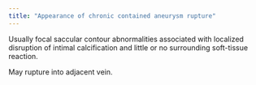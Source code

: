 ```yaml
---
title: "Appearance of chronic contained aneurysm rupture"
---
```

Usually focal saccular contour abnormalities associated with localized disruption of intimal calcification and little or no surrounding soft-tissue reaction.

May rupture into adjacent vein.

